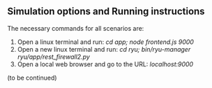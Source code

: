 ## Simulation options and Running instructions

The necessary commands for all scenarios are:

1. Open a linux terminal and run: *cd app; node frontend.js 9000*
2. Open a new linux terminal and run: *cd ryu; bin/ryu-manager ryu/app/rest_firewall2.py*
3. Open a local web browser and go to the URL: *localhost:9000*

(to be continued)
